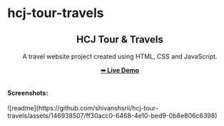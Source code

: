 # hcj-tour-travels
<h2 align="center">HCJ Tour & Travels</h2>
<div align="center">
<p>A travel website project created using HTML, CSS and JavaScript.</p>
<a href="https://github.com/shivanshsrii/hcj-tour-travels" target="_blank"><strong>➥ Live Demo</strong></a>
</div> <br/><br/>
<b>Screenshots:</b> <br/><br/>
![readme](https://github.com/shivanshsrii/hcj-tour-travels/assets/146938507/ff30acc0-6468-4e10-bed9-0b8e806c6398)
